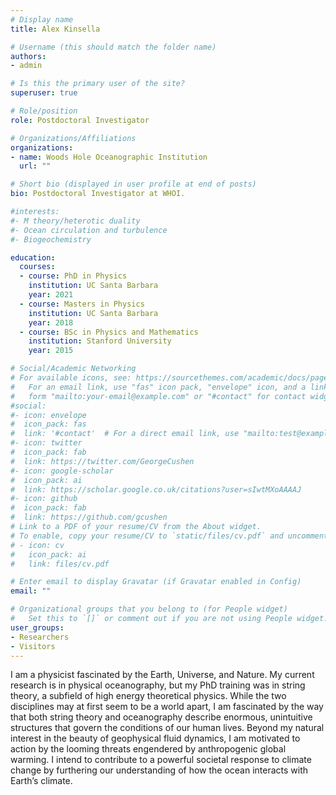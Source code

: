 ```yaml
---
# Display name
title: Alex Kinsella

# Username (this should match the folder name)
authors:
- admin

# Is this the primary user of the site?
superuser: true

# Role/position
role: Postdoctoral Investigator

# Organizations/Affiliations
organizations:
- name: Woods Hole Oceanographic Institution
  url: ""

# Short bio (displayed in user profile at end of posts)
bio: Postdoctoral Investigator at WHOI.

#interests:
#- M theory/heterotic duality
#- Ocean circulation and turbulence
#- Biogeochemistry

education:
  courses:
  - course: PhD in Physics
    institution: UC Santa Barbara
    year: 2021
  - course: Masters in Physics
    institution: UC Santa Barbara
    year: 2018
  - course: BSc in Physics and Mathematics
    institution: Stanford University
    year: 2015

# Social/Academic Networking
# For available icons, see: https://sourcethemes.com/academic/docs/page-builder/#icons
#   For an email link, use "fas" icon pack, "envelope" icon, and a link in the
#   form "mailto:your-email@example.com" or "#contact" for contact widget.
#social:
#- icon: envelope
#  icon_pack: fas
#  link: '#contact'  # For a direct email link, use "mailto:test@example.org".
#- icon: twitter
#  icon_pack: fab
#  link: https://twitter.com/GeorgeCushen
#- icon: google-scholar
#  icon_pack: ai
#  link: https://scholar.google.co.uk/citations?user=sIwtMXoAAAAJ
#- icon: github
#  icon_pack: fab
#  link: https://github.com/gcushen
# Link to a PDF of your resume/CV from the About widget.
# To enable, copy your resume/CV to `static/files/cv.pdf` and uncomment the lines below.
# - icon: cv
#   icon_pack: ai
#   link: files/cv.pdf

# Enter email to display Gravatar (if Gravatar enabled in Config)
email: ""

# Organizational groups that you belong to (for People widget)
#   Set this to `[]` or comment out if you are not using People widget.
user_groups:
- Researchers
- Visitors
---
```


I am a physicist fascinated by the Earth, Universe, and Nature. My current research is in physical oceanography, but my PhD training was in string theory, a subfield of high energy theoretical physics.  While the two disciplines may at first seem to be a world apart, I am fascinated by the way that both string theory and oceanography describe enormous, unintuitive structures that govern the conditions of our human lives. Beyond my natural interest in the beauty of geophysical fluid dynamics, I am motivated to action by the looming threats engendered by anthropogenic global warming. I intend to contribute to a powerful societal response to climate change by furthering our understanding of how the ocean interacts with Earth’s climate.
